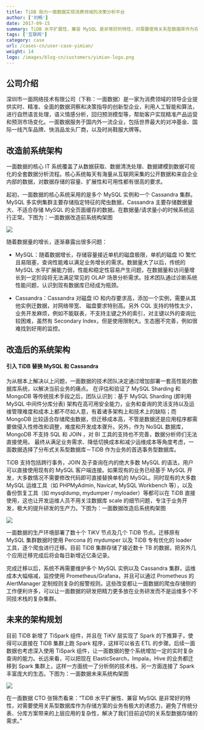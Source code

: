 ```yaml
---
title: TiDB 助力一面数据实现消费领域的决策分析平台
author: ['刘畅']
date: 2017-09-15
summary: TiDB 水平扩展性、兼容 MySQL 是非常好的特性，对需要使用关系型数据库作为存储方案的业务有极大的诱惑力，避免了传统分表、分库方案带来的上层应用的复杂性，解决了我们目前迫切的关系型数据存储的需求。
tags: ['互联网']
category: case
url: /cases-cn/user-case-yimian/
weight: 14
logo: /images/blog-cn/customers/yimian-logo.png
---
```



## 公司介绍

深圳市一面网络技术有限公司（下称：一面数据）是一家为消费领域的领导企业提供实时、精准、全面的数据洞察和决策指导的创新型企业，利用人工智能和算法，进行自然语言处理，语义情感分析，回归预测模型等，帮助客户实现精准产品运营和预测市场变化。一面数据服务于国内外一流企业，包括世界最大的对冲基金、国际一线汽车品牌、快消品龙头厂商，以及时尚鞋服大牌等。

## 改造前系统架构

一面数据的核心 IT 系统覆盖了从数据获取、数据清洗处理、数据建模到数据可视化的全套数据分析流程。核心系统每天有海量从互联网采集的公开数据和来自企业内部的数据，对数据存储的容量、扩展性和可用性都有很高的要求。

起初，一面数据的核心系统采用的是多个 MySQL 实例和一个 Cassandra 集群。MySQL 多实例集群主要存储指定特征的爬虫数据，Cassandra 主要存储数据量大、不适合存储 MySQL 的全页面缓存的数据。在数据量/请求量小的时候系统运行正常。下图为：一面数据改造前系统构架图

![](http://upload-images.jianshu.io/upload_images/542677-c716bb553daf9d41.png?imageMogr2/auto-orient/strip%7CimageView2/2/w/1240)


随着数据量的增长，逐渐暴露出很多问题：

* MySQL：随着数据增长，存储容量接近单机的磁盘极限，单机的磁盘 IO 繁忙且易阻塞，查询性能难以满足业务增长的需求。数据量大了以后，传统的 MySQL 水平扩展能力弱，性能和稳定性容易产生问题，在数据量和访问量增长到一定阶段将无法满足常见的 OLAP 场景分析需求。技术团队通过诊断系统性能问题，认识到现有数据库已经成为瓶颈。

* Cassandra：Cassandra 对磁盘 IO 和内存要求高，添加一个实例，需要从其他实例迁数据，对网络带宽、 磁盘要求特别高。另外 CQL 支持的特性太少，业务开发麻烦，例如不能联表，不支持主键之外的索引，对主键以外的查询比较困难，虽然有 Secondary Index，但是使用限制大。生态圈不完善，例如很难找到好用的监控。

## 改造后的系统架构 

#### 引入 TiDB 替换 MySQL 和 Cassandra 

为从根本上解决以上问题，一面数据的技术团队决定通过增加部署一套高性能的数据库系统，以解决当前业务的痛点。 在评估和验证了 MySQL Sharding 和 MongoDB 等传统技术手段之后，团队认识到：基于 MySQL Sharding (即利用 MySQL 中间件分库分表) 架构在高可用安全能力，业务和查询的灵活支持以及运维管理难度和成本上都不尽如人意，有着诸多架构上和技术上的缺陷；而 MongoDB 比较适合存储爬虫数据，但迁移成本高，不管是数据还是应用程序都需要做侵入性修改和调整，难度和开发成本骤升。另外，作为 NoSQL 数据库，MongoDB 不支持 SQL 和 JOIN ，对 BI 工具的支持也不完善，数据分析师们无法直接使用。 最终从满足业务需求、降低切换成本和减少运维成本等角度考虑，一面数据选择了分布式关系型数据库－TiDB 作为业务的首选事务型数据库。

TiDB 支持包括跨行事务，JOIN 及子查询在内的绝大多数 MySQL 的语法，用户可以直接使用现有的 MySQL 客户端连接。如果现有的业务已经基于 MySQL 开发，大多数情况不需要修改代码即可直接替换单机的 MySQL。同时现有的大多数 MySQL 运维工具（如 PHPMyAdmin, Navicat, MySQL Workbench 等），以及备份恢复工具（如 mysqldump, mydumper / myloader）等都可以在 TiDB 直接使用，这也让开发运维人员不用关注数据库 scale 的细节问题，专注于业务开发，极大的提升研发的生产力。下图为：一面数据改造后系统构架图

![](http://upload-images.jianshu.io/upload_images/542677-93fc003caa1c83f9.png?imageMogr2/auto-orient/strip%7CimageView2/2/w/1240)

一面数据的生产环境部署了数十个 TiKV 节点及几个 TiDB 节点。迁移原有 MySQL 集群数据时使用 Percona 的 mydumper 以及 TiDB 专有优化的 loader 工具，逐个爬虫进行迁移。目前 TiDB 集群存储了接近数十 TB 的数据，把另外几个应用迁移完成后将会每日新增近亿条记录。

完成迁移以后，系统不再需要维护多个 MySQL 实例以及 Cassandra 集群，运维成本大幅缩减，监控使用 Prometheus/Grafana，并且可以通过 Prometheus 的 AlertManager 定制规则复杂的报警规则。这些改变都让一面数据的爬虫存储侧的工作便利许多，可以让一面数据的研发把精力更多放在业务研发而不是运维多个不同技术栈的复杂集群。

## 未来的架构规划

目前 TiDB 新增了 TiSpark 组件，并且在 TiKV 层实现了 Spark 的下推算子，使得可以直接在 TiDB 集群上跑 Spark 程序，这样可以省去 ETL 的步骤。后续一面数据也考虑深入使用 TiSpark 组件，让一面数据的整个系统增加一定的实时复杂查询的能力。长远来看，可以把现在 ElasticSearch，Impala，Hive 的业务都迁移到 Spark 集群上，这样一方面统一了分析侧的技术栈，另一方面连接了 Spark 丰富庞大的生态。下图为：一面数据未来系统构架图

![](http://upload-images.jianshu.io/upload_images/542677-815f23ed88ab0866.png?imageMogr2/auto-orient/strip%7CimageView2/2/w/1240)


在一面数据 CTO 张锦杰看来：“TiDB 水平扩展性、兼容 MySQL 是非常好的特性，对需要使用关系型数据库作为存储方案的业务有极大的诱惑力，避免了传统分表、分库方案带来的上层应用的复杂性，解决了我们目前迫切的关系型数据存储的需求。”


